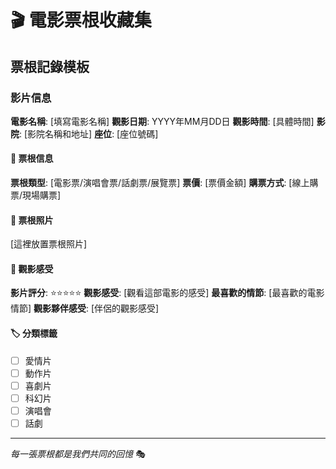 # 🎬 電影票根收藏集

## 票根記錄模板

### 影片信息
**電影名稱**: [填寫電影名稱]
**觀影日期**: YYYY年MM月DD日
**觀影時間**: [具體時間]
**影院**: [影院名稱和地址]
**座位**: [座位號碼]

#### 🎫 票根信息
**票根類型**: [電影票/演唱會票/話劇票/展覽票]
**票價**: [票價金額]
**購票方式**: [線上購票/現場購票]

#### 📸 票根照片
[這裡放置票根照片]

#### 💭 觀影感受
**影片評分**: ⭐⭐⭐⭐⭐
**觀影感受**: [觀看這部電影的感受]
**最喜歡的情節**: [最喜歡的電影情節]
**觀影夥伴感受**: [伴侶的觀影感受]

#### 🏷️ 分類標籤
- [ ] 愛情片
- [ ] 動作片
- [ ] 喜劇片
- [ ] 科幻片
- [ ] 演唱會
- [ ] 話劇

---

*每一張票根都是我們共同的回憶* 🎭